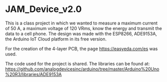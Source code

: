 # JAM_Device_v2.0
This is a class project in which we wanted to measure a maximum current of 50 A, a maximum voltage of 120 VRms, know the energy and transmit the data to a cell phone. The design was made with the ESP8266, ADE9153A, the Arduino IoT Cloud platform in its free version. 

For the creation of the 4-layer PCB, the page https://easyeda.com/es was used.

The code used for the project is shared. The libraries can be found at: https://github.com/analogdevicesinc/arduino/tree/master/Arduino%20Uno%20R3/libraries/ADE9153A
